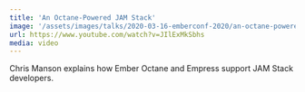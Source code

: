 ```yaml
---
title: 'An Octane-Powered JAM Stack'
image: '/assets/images/talks/2020-03-16-emberconf-2020/an-octane-powered-jam-stack.jpg'
url: https://www.youtube.com/watch?v=JIlExMkSbhs
media: video
---
```


Chris Manson explains how Ember Octane and Empress support JAM Stack developers.
